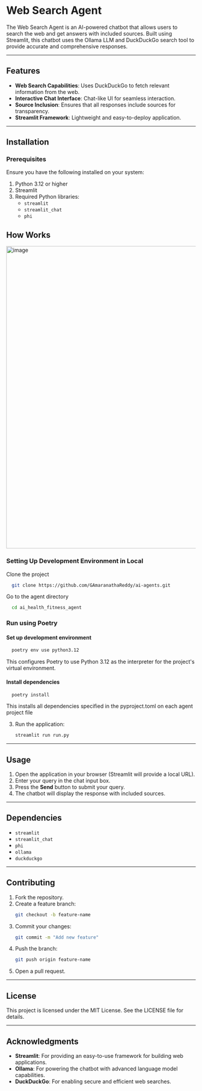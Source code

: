 # Web Search Agent

The Web Search Agent is an AI-powered chatbot that allows users to search the web and get answers with included sources. Built using Streamlit, this chatbot uses the Ollama LLM and DuckDuckGo search tool to provide accurate and comprehensive responses.

---

## Features

- **Web Search Capabilities**: Uses DuckDuckGo to fetch relevant information from the web.
- **Interactive Chat Interface**: Chat-like UI for seamless interaction.
- **Source Inclusion**: Ensures that all responses include sources for transparency.
- **Streamlit Framework**: Lightweight and easy-to-deploy application.

---

## Installation

### Prerequisites
Ensure you have the following installed on your system:

1. Python 3.12 or higher
2. Streamlit
3. Required Python libraries:
   - `streamlit`
   - `streamlit_chat`
   - `phi`
  
## How Works

<img width="803" alt="image" src="https://github.com/user-attachments/assets/10de28c6-2cce-4bff-a95e-9ea8d96db4aa" />

### Setting Up Development Environment in Local

Clone the project
```bash
  git clone https://github.com/GAmaranathaReddy/ai-agents.git
```
Go to the agent directory
```bash
  cd ai_health_fitness_agent
```
### Run using Poetry

#### Set up development environment
```bash
  poetry env use python3.12
```
This configures Poetry to use Python 3.12 as the interpreter for the project's virtual environment.

#### Install dependencies
```bash
  poetry install
```

This installs all dependencies specified in the pyproject.toml on each agent project file

3. Run the application:
   ```bash
   streamlit run run.py
   ```

---

## Usage

1. Open the application in your browser (Streamlit will provide a local URL).
2. Enter your query in the chat input box.
3. Press the **Send** button to submit your query.
4. The chatbot will display the response with included sources.

---

## Dependencies

- `streamlit`
- `streamlit_chat`
- `phi`
- `ollama`
- `duckduckgo`

---

## Contributing

1. Fork the repository.
2. Create a feature branch:
   ```bash
   git checkout -b feature-name
   ```
3. Commit your changes:
   ```bash
   git commit -m "Add new feature"
   ```
4. Push the branch:
   ```bash
   git push origin feature-name
   ```
5. Open a pull request.

---

## License

This project is licensed under the MIT License. See the LICENSE file for details.

---

## Acknowledgments

- **Streamlit**: For providing an easy-to-use framework for building web applications.
- **Ollama**: For powering the chatbot with advanced language model capabilities.
- **DuckDuckGo**: For enabling secure and efficient web searches.

